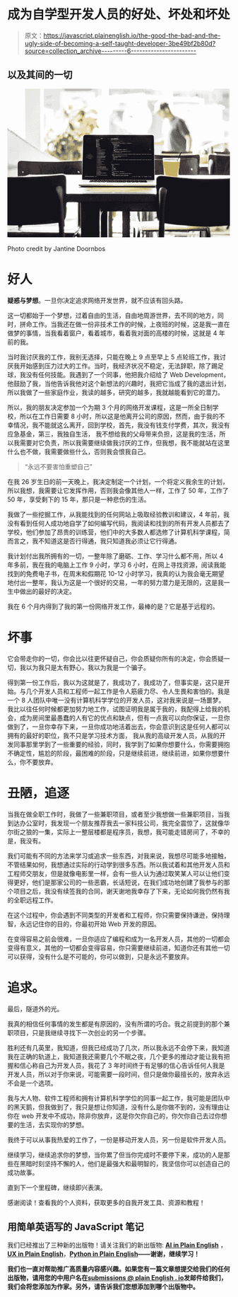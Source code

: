 # 成为自学型开发人员的好处、坏处和坏处

> 原文：<https://javascript.plainenglish.io/the-good-the-bad-and-the-ugly-side-of-becoming-a-self-taught-developer-3be49bf2b80d?source=collection_archive---------6----------------------->

## 以及其间的一切

![](img/0d47a0526ed0ecc30b419bba930bf1ea.png)

Photo credit by Jantine Doornbos

# 好人

**疑惑与梦想**。一旦你决定追求网络开发世界，就不应该有回头路。

这一切都始于一个梦想，过着自由的生活，自由地周游世界，去不同的地方，同时，拼命工作。当我还在做一份非技术工作的时候，上夜班的时候，这是我一直在做梦的事情，当我看着窗户，看着城市，看着我对面的高楼的时候，这就是 4 年前的我。

当时我讨厌我的工作，我别无选择，只能在晚上 9 点至早上 5 点轮班工作，我讨厌我开始感到压力过大的工作。当时，我经济状况不稳定，无法辞职，除了踢足球，我没有任何技能。我遇到了一个同事，他把我介绍给了 Web Development，他鼓励了我，当他告诉我他对这个新想法的兴趣时，我把它当成了我的退出计划，所以我做了一些家庭作业，我读的越多，研究的越多，我就越能看到它的潜力。

所以，我的朋友决定参加一个为期 3 个月的网络开发课程，这是一所全日制学校，所以在工作日需要 8 小时，所以这是他离开公司的原因，然而，由于我的不幸情况，我不能就这么离开，回到学校，首先，我没有钱支付学费，其次，我没有应急基金，第三，我独自生活， 我不想给我的父母带来负担，这是我的生活，所以我需要对它负责，所以我需要继续做我讨厌的工作，但我想，我不能就站在这里什么也不做，我需要做些什么，否则我会恨我自己。

> “永远不要害怕重塑自己”

在我 26 岁生日的前一天晚上，我决定制定一个计划，一个将定义我余生的计划，所以我想，我需要让它发挥作用，否则我会像其他人一样，工作了 50 年，工作了 50 年，享受剩下的 15 年，那只是一种悲伤的生活。

我做了一些挖掘工作，从我能找到的任何网站上吸取经验教训和建议，4 年前，我没有看到任何人成功地自学了如何编写代码，我阅读和找到的所有开发人员都去了学校，他们参加了昂贵的训练营，他们中的大多数人都选修了计算机科学课程，简而言之，我不知道这是否行得通，我只知道我必须让它行得通。

我计划付出我所拥有的一切，一整年除了磨砺、工作、学习什么都不用，所以 4 年多前，我在我的电脑上工作 9 小时，学习 6 小时，在网上寻找资源，阅读我能找到的免费电子书，在周末和假期花 10-12 小时学习，我真的认为我会毫无期望地付出一整年，我认为这是一个很好的交易，一年的努力潜力是无限的，这是我一生中做出的最好的决定。

我在 6 个月内得到了我的第一份网络开发工作，最棒的是？它是基于远程的。

# 坏事

它会带走你的一切，你会比以往更怀疑自己，你会质疑你所有的决定，你会质疑一切，我以为我只是太有野心，我以为我是一个骗子。

得到第一份工作后，我以为这就是了，我成功了，我成功了，但事实是，这只是开始。与几个开发人员和工程师一起工作是令人筋疲力尽、令人生畏和害怕的。我是一个 8 人团队中唯一没有计算机科学学位的开发人员，这对我来说是一场噩梦。我比以往任何时候都更加努力地工作，试图证明我是属于我的，我配得上给我的机会，成为房间里最愚蠢的人有它的优点和缺点，但有一点我可以向你保证，一旦你做到了，一旦你幸存下来，一旦你成功地活着出去，你会意识到这是任何人都可以拥有的最好的职位，我不只是学习技术方面， 我从我的高级开发人员，从我的开发同事那里学到了一些重要的经验，同时，我学到了如果你想要什么，你需要拥抱不确定性，尴尬的阶段，最困难的阶段，只是继续前进，继续前进，如果你想要什么，你不要放弃。

# 丑陋，追逐

当我在做全职工作时，我做了一些兼职项目，或者至少我想做一些兼职项目，当我到达办公室时，我发现一个朋友推荐我去一家科技公司，我完全震惊了，这就像华尔街之狼的一集，实际上一整层楼都是程序员，我想，我可能走错房间了，不幸的是，我没有。

我们可能有不同的方法来学习或追求一些东西，对我来说，我想尽可能多地接触，不管结果如何，我想通过实际的行动学到很多东西。所以我试着和其他开发人员和工程师交朋友，但是就像电影里一样，会有一些人认为通过取笑某人可以让他们变得更好，他们是那家公司的一些恶霸，长话短说，在我们成功地创建了我参与的那个项目之后，我没有续签我的合同，谢天谢地我幸存了下来，无论如何我仍然有我的全职远程工作。

在这个过程中，你会遇到不同类型的开发者和工程师，你只需要保持谦逊，保持理智，永远记住你的目的，你最初开始 Web 开发的原因。

在变得容易之前会很难，一旦你适应了编程和成为一名开发人员，其他的一切都会变得有意义，其他的一切都会变得容易，你只需要继续前进，知道你还有其他一切可以获得，没有什么是不可能的，你可以做到，只是永远不要放弃。

# 追求。

最后，隧道外的光。

我真的相信任何事情的发生都是有原因的，没有所谓的巧合。我之前提到的那个兼职项目，只是我继续寻找下一次创业的另一个步骤。

胜利还有几英里，我知道，但我已经成功了几次，所以我永远不会停下来，我知道我在正确的轨道上，我知道我还需要几个不眠之夜，几个更多的推动才能让我有把握和信心称自己为开发人员，我花了 3 年时间终于有足够的信心告诉任何人我是开发人员，所以对于你来说，可能需要一段时间，但只是做你最擅长的，放弃永远不会是一个选项。

我与大人物、软件工程师和拥有计算机科学学位的同事一起工作，我可能是团队中的黑天鹅，但我做到了，我只是想让你知道，没有什么是你做不到的，没有理由让你在 web 开发中不成功，除非你放弃，这是你欠你自己的，你欠你自己去过你想要的生活，去实现你的梦想。

我终于可以从事我热爱的工作了，一份是移动开发人员，另一份是软件开发人员。

继续学习，继续追求你的梦想，当你累了但当你完成时不要停下来，成功的人是那些在黑暗时刻坚持不懈的人，他们是最强大和最明智的，我坚信你可以创造自己的成功故事。

直到下一个里程碑，继续即兴表演。

感谢阅读！查看我的个人资料，获取更多的自我开发工具、资源和教程！

## **用简单英语写的 JavaScript 笔记**

我们已经推出了三种新的出版物！请关注我们的新出版物: [**AI in Plain English**](https://medium.com/ai-in-plain-english) ，[**UX in Plain English**](https://medium.com/ux-in-plain-english)，[**Python in Plain English**](https://medium.com/python-in-plain-english)**——谢谢，继续学习！**

**我们也一直对帮助推广高质量内容感兴趣。如果您有一篇文章想提交给我们的任何出版物，请用您的中用户名在[**submissions @ plain English . io**](mailto:submissions@plainenglish.io)**发邮件给我们，我们会将您添加为作家。另外，请告诉我们您想添加到哪个出版物中。****